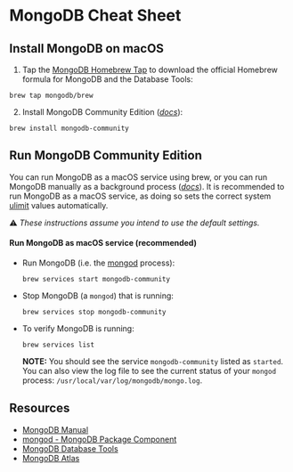 # MongoDB Cheat Sheet

## Install MongoDB on macOS

1. Tap the [MongoDB Homebrew Tap](https://github.com/mongodb/homebrew-brew) to download the official Homebrew formula for MongoDB and the Database Tools:

  ```
  brew tap mongodb/brew
  ```

2. Install MongoDB Community Edition ([*docs*](https://www.mongodb.com/docs/manual/tutorial/install-mongodb-on-os-x/)):

  ```
  brew install mongodb-community
  ```

## Run MongoDB Community Edition

You can run MongoDB as a macOS service using brew, or you can run MongoDB manually as a background process
([*docs*](https://www.mongodb.com/docs/manual/tutorial/install-mongodb-on-os-x/#run-mongodb-community-edition)).
It is recommended to run MongoDB as a macOS service, as doing so sets the correct system
[ulimit](https://www.mongodb.com/docs/manual/tutorial/install-mongodb-on-os-x/) values automatically.

⚠️ *These instructions assume you intend to use the default settings.*

#### Run MongoDB as macOS service (recommended)

- Run MongoDB (i.e. the [mongod](https://www.mongodb.com/docs/manual/reference/program/mongod/#mongodb-binary-bin.mongod) process):

  ```
  brew services start mongodb-community
  ```

- Stop MongoDB (a `mongod`) that is running:

  ```
  brew services stop mongodb-community
  ```

- To verify MongoDB is running:

  ```
  brew services list
  ```

  **NOTE:** You should see the service `mongodb-community` listed as `started`. You can also view the log file to see the current status of your `mongod` process: `/usr/local/var/log/mongodb/mongo.log`.

## Resources

 - [MongoDB Manual](https://www.mongodb.com/docs/manual/)
 - [mongod - MongoDB Package Component](https://www.mongodb.com/docs/manual/reference/program/mongod/)
 - [MongoDB Database Tools](https://www.mongodb.com/docs/database-tools/)
 - [MongoDB Atlas](https://www.mongodb.com/docs/atlas/)
